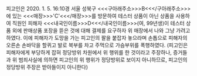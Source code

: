 피고인은 2020. 1. 5. 16:10경 서울 성북구 <<<구아래주소>>>B<<</구아래주소>>>에 있는 <<<매장>>>'C'<<</매장>>>를 방문하여 테스터 상품이 아닌 상품을 사용하여 직원인 피해자 <<<내국인이름>>>D<<</내국인이름>>>(여, 99년생)이 테스터 상품 외에 판매상품 포장을 뜯은 것에 대해 결제를 요구하자 위 매장에서 나와 그냥 가려고 하였다. 이에 피해자가 도망을 가는 피고인의 팔을 붙잡자 놓으라며 손톱으로 피해자의 오른손 손바닥을 할퀴고 발로 복부를 차고 주먹으로 가슴부위를 폭행하였다.
(피고인은 피해자에게 부당하게 잡혀 정당방위 차원에서 위 행위를 한 것이라고 주장하나, 증거들과 위 범죄사실에 의하면 피고인의 위 행위가 정당방위로 보이지 아니하므로, 피고인의 정당방위 주장은 받아들이지 아니한다)